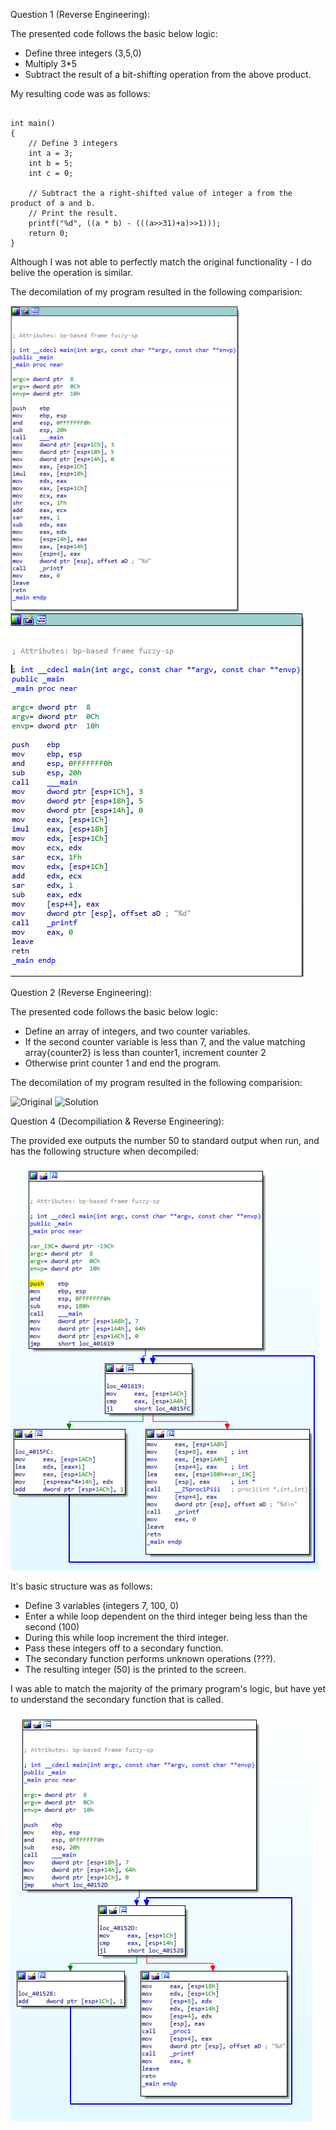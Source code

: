 Question 1 (Reverse Engineering):

The presented code follows the basic below logic:

- Define three integers (3,5,0)
- Multiply 3*5
- Subtract the result of a bit-shifting operation from the above product.

My resulting code was as follows:

```#include <stdio.h>

int main()
{
    // Define 3 integers
    int a = 3;
    int b = 5;
    int c = 0;

    // Subtract the a right-shifted value of integer a from the product of a and b.
    // Print the result.
    printf("%d", ((a * b) - (((a>>31)+a)>>1)));
    return 0;
}
```

Although I was not able to perfectly match the original functionality - I do belive the operation is similar.

The decomilation of my program resulted in the following comparision:

![Original](Attachments/HW3_P3_Q1.png)
![Solution](Attachments/HW3_P3_Q1_S.png)

Question 2 (Reverse Engineering):

The presented code follows the basic below logic:

- Define an array of integers, and two counter variables.
- If the second counter variable is less than 7, and the value matching array{counter2} is less than counter1, increment counter 2
- Otherwise print counter 1 and end the program.

The decomilation of my program resulted in the following comparision:

![Original](Attachments/HW3_P3_Q.png)
![Solution](Attachments/HW3_P3_Q_S.png)

Question 4 (Decompiliation & Reverse Engineering):

The provided exe outputs the number 50 to standard output when run, and has the following structure when decompiled:

![Original](Attachments/HW3_P3_Q4.png)

It's basic structure was as follows:

- Define 3 variables (integers 7, 100, 0)
- Enter a while loop dependent on the third integer being less than the second (100)
- During this while loop increment the third integer.
- Pass these integers off to a secondary function.
- The secondary function performs unknown operations (???).
- The resulting integer (50) is the printed to the screen.

I was able to match the majority of the primary program's logic, but have yet to understand the secondary function that is called.

![Original](Attachments/HW3_P3_Q4_S.png)
